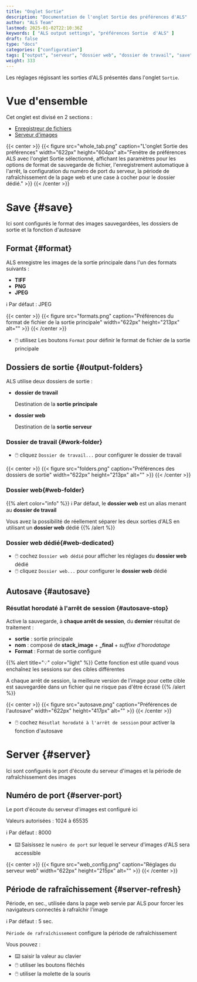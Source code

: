 ```yaml
---
title: "Onglet Sortie"
description: "Documentation de l'onglet Sortie des préférences d'ALS"
author: "ALS Team"
lastmod: 2025-01-02T22:10:36Z
keywords: [ "ALS output settings", "préférences Sortie  d'ALS" ]
draft: false
type: "docs"
categories: ["configuration"]
tags: ["output", "serveur", "dossier web", "dossier de travail", "save"]
weight: 333
---
```


Les réglages régissant les sorties d'ALS présentés dans l'onglet `Sortie`.

<div class="row">
<div class="col-md-4">

# Vue d'ensemble

Cet onglet est divisé en 2 sections :

- [Enregistreur de fichiers](#save)
- [Serveur d'images](#server)

</div>
<div class="col-md-8 d-flex align-items-center justify-content-center">
{{< center >}}
{{< figure src="whole_tab.png"
caption="L'onglet Sortie des préférences"
width="622px"
height="604px"
alt="Fenêtre de préférences ALS avec l'onglet Sortie sélectionné, affichant les paramètres pour les options de format de sauvegarde de fichier, l'enregistrement automatique à l'arrêt, la configuration du numéro de port du serveur, la période de rafraîchissement de la page web et une case à cocher pour le dossier dédié." >}}
{{< /center >}}

</div>
</div>

# Save {#save}

Ici sont configurés le format des images sauvegardées, les dossiers de sortie et la fonction d'autosave


## Format {#format}

ALS enregistre les images de la sortie principale dans l'un des formats suivants :
- **TIFF**
- **PNG**
- **JPEG**

ℹ️ Par défaut : JPEG

{{< center >}}
{{< figure src="formats.png"
caption="Préférences du format de fichier de la sortie principale"
width="622px"
height="213px"
alt="" >}}
{{< /center >}}

- 🖱️ utilisez Les boutons `Format` pour définir le format de fichier de la sortie principale

## Dossiers de sortie {#output-folders}

ALS utilise deux dossiers de sortie :
- **dossier de travail** 

  Destination de la **sortie principale**

- **dossier web**

  Destination de la **sortie serveur** 

### Dossier de travail {#work-folder}

- 🖱️ cliquez `Dossier de travail...` pour configurer le dossier de travail

{{< center >}}
{{< figure src="folders.png"
caption="Préférences des dossiers de sortie"
width="622px"
height="213px"
alt="" >}}
{{< /center >}}

### Dossier web{#web-folder}

{{% alert color="info" %}}
ℹ️ Par défaut, le **dossier web** est un alias menant au **dossier de travail**

Vous avez la possibilité de réellement séparer les deux sorties d'ALS en utilisant un **dossier web** dédié
{{% /alert %}}

### Dossier web dédié{#web-dedicated}

- 🖱️ cochez `Dossier web dédié` pour afficher les réglages du **dossier web** dédié
- 🖱️ cliquez `Dossier web...` pour configurer le **dossier web** dédié

## Autosave {#autosave}

### Résutlat horodaté à l'arrêt de session {#autosave-stop}

Active la sauvegarde, à **chaque arrêt de session**, du **dernier** résultat de traitement :

- **sortie** : sortie principale
- **nom** : composé de **stack_image** + **_final** + _suffixe d'horodatage_
- **Format** : Format de sortie configuré

{{% alert title="💡" color="light" %}}
Cette fonction est utile quand vous enchaînez les sessions sur des cibles différentes

A chaque arrêt de session, la meilleure version de l'image pour cette cible est sauvegardée dans un fichier qui
ne risque pas d'être écrasé
{{% /alert %}}

{{< center >}}
{{< figure src="autosave.png"
caption="Préférences de l'autosave"
width="622px"
height="417px"
alt="" >}}
{{< /center >}}

- 🖱️ cochez `Résutlat horodaté à l'arrêt de session` pour activer la fonction d'autosave

# Server {#server}

Ici sont configurés le port d'écoute du serveur d'images et la période de rafraîchissement des images

## Numéro de port {#server-port}

Le port d'écoute du serveur d'images est configuré ici

Valeurs autorisées : 1024 à 65535

ℹ️ Par défaut : 8000

- ⌨️ Saisissez le `numéro de port` sur lequel le serveur d'images d'ALS sera accessible

{{< center >}}
{{< figure src="web_config.png"
caption="Réglages du serveur web"
width="622px"
height="215px"
alt="" >}}
{{< /center >}}

## Période de rafraîchissement {#server-refresh}

Période, en sec., utilisée dans la page web servie par ALS pour forcer les navigateurs connectés à rafraîchir l'image

ℹ️ Par défaut : 5 sec.

`Période de rafraîchissement` configure la période de rafraîchissement 

Vous pouvez :
- ⌨️ saisir la valeur au clavier
- 🖱️ utiliser les boutons fléchés
- 🖱️ utiliser la molette de la souris
